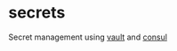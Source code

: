 # secrets

Secret management using [vault](https://www.vaultproject.io/) and [consul](https://www.consul.io/)
